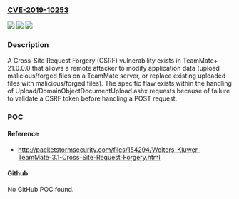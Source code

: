 ### [CVE-2019-10253](https://cve.mitre.org/cgi-bin/cvename.cgi?name=CVE-2019-10253)
![](https://img.shields.io/static/v1?label=Product&message=n%2Fa&color=blue)
![](https://img.shields.io/static/v1?label=Version&message=n%2Fa&color=blue)
![](https://img.shields.io/static/v1?label=Vulnerability&message=n%2Fa&color=brighgreen)

### Description

A Cross-Site Request Forgery (CSRF) vulnerability exists in TeamMate+ 21.0.0.0 that allows a remote attacker to modify application data (upload malicious/forged files on a TeamMate server, or replace existing uploaded files with malicious/forged files). The specific flaw exists within the handling of Upload/DomainObjectDocumentUpload.ashx requests because of failure to validate a CSRF token before handling a POST request.

### POC

#### Reference
- http://packetstormsecurity.com/files/154294/Wolters-Kluwer-TeamMate-3.1-Cross-Site-Request-Forgery.html

#### Github
No GitHub POC found.

